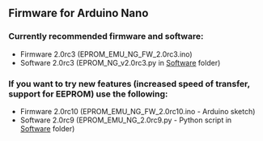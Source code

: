 ## Firmware for Arduino Nano

### Currently recommended firmware and software:
* Firmware 2.0rc3 (EPROM_EMU_NG_FW_2.0rc3.ino)
* Software 2.0rc3 (EPROM_NG_v2.0rc3.py in [Software](https://github.com/Kris-Sekula/EPROM-EMU-NG/tree/master/Software) folder)

### If you want to try new features (increased speed of transfer, support for EEPROM) use the following:
* Firmware 2.0rc10 (EPROM_EMU_NG_FW_2.0rc10.ino - Arduino sketch)
* Software 2.0rc9 (EPROM_EMU_NG_2.0rc9.py - Python script in [Software](https://github.com/Kris-Sekula/EPROM-EMU-NG/tree/master/Software) folder)
